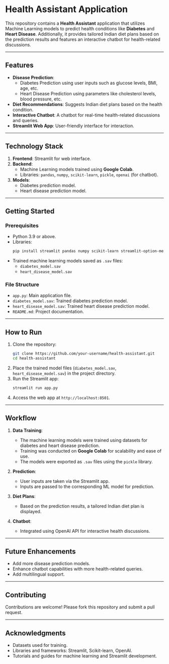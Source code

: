 # Health Assistant Application

This repository contains a **Health Assistant** application that utilizes Machine Learning models to predict health conditions like **Diabetes** and **Heart Disease**. Additionally, it provides tailored Indian diet plans based on the prediction results and features an interactive chatbot for health-related discussions.

---

## Features

- **Disease Prediction**: 
  - Diabetes Prediction using user inputs such as glucose levels, BMI, age, etc.
  - Heart Disease Prediction using parameters like cholesterol levels, blood pressure, etc.
- **Diet Recommendations**: Suggests Indian diet plans based on the health condition.
- **Interactive Chatbot**: A chatbot for real-time health-related discussions and queries.
- **Streamlit Web App**: User-friendly interface for interaction.

---

## Technology Stack

1. **Frontend**: Streamlit for web interface.
2. **Backend**:
   - Machine Learning models trained using **Google Colab**.
   - Libraries: `pandas`, `numpy`, `scikit-learn`, `pickle`, `openai` (for chatbot).
3. **Models**:
   - Diabetes prediction model.
   - Heart disease prediction model.

---

## Getting Started

### Prerequisites

- Python 3.9 or above.
- Libraries:
  ```bash
  pip install streamlit pandas numpy scikit-learn streamlit-option-menu openai
  ```
- Trained machine learning models saved as `.sav` files:
  - `diabetes_model.sav`
  - `heart_disease_model.sav`

### File Structure

- `app.py`: Main application file.
- `diabetes_model.sav`: Trained diabetes prediction model.
- `heart_disease_model.sav`: Trained heart disease prediction model.
- `README.md`: Project documentation.

---

## How to Run

1. Clone the repository:
   ```bash
   git clone https://github.com/your-username/health-assistant.git
   cd health-assistant
   ```
2. Place the trained model files (`diabetes_model.sav`, `heart_disease_model.sav`) in the project directory.
3. Run the Streamlit app:
   ```bash
   streamlit run app.py
   ```
4. Access the web app at `http://localhost:8501`.

---

## Workflow

1. **Data Training**:
   - The machine learning models were trained using datasets for diabetes and heart disease prediction.
   - Training was conducted on **Google Colab** for scalability and ease of use.
   - The models were exported as `.sav` files using the `pickle` library.

2. **Prediction**:
   - User inputs are taken via the Streamlit app.
   - Inputs are passed to the corresponding ML model for prediction.

3. **Diet Plans**:
   - Based on the prediction results, a tailored Indian diet plan is displayed.

4. **Chatbot**:
   - Integrated using OpenAI API for interactive health discussions.

---

## Future Enhancements

- Add more disease prediction models.
- Enhance chatbot capabilities with more health-related queries.
- Add multilingual support.

---

## Contributing

Contributions are welcome! Please fork this repository and submit a pull request.

---
## Acknowledgments

- Datasets used for training.
- Libraries and frameworks: Streamlit, Scikit-learn, OpenAI.
- Tutorials and guides for machine learning and Streamlit development.

